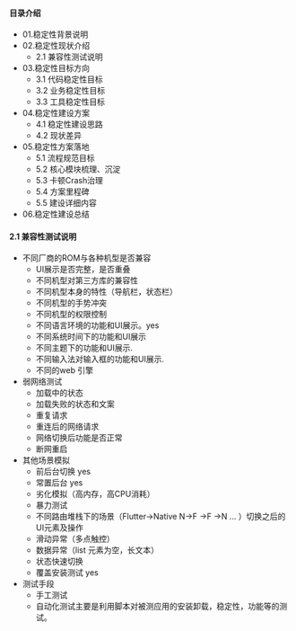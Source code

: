 #### 目录介绍
- 01.稳定性背景说明
- 02.稳定性现状介绍
    - 2.1 兼容性测试说明
- 03.稳定性目标方向
    - 3.1 代码稳定性目标
    - 3.2 业务稳定性目标
    - 3.3 工具稳定性目标
- 04.稳定性建设方案
    - 4.1 稳定性建设思路
    - 4.2 现状差异
- 05.稳定性方案落地
    - 5.1 流程规范目标
    - 5.2 核心模块梳理、沉淀
    - 5.3 卡顿Crash治理
    - 5.4 方案里程碑
    - 5.5 建设详细内容
- 06.稳定性建设总结


#### 2.1 兼容性测试说明
- 不同厂商的ROM与各种机型是否兼容
    - UI展示是否完整，是否重叠
    - 不同机型对第三方库的兼容性
    - 不同机型本身的特性（导航栏，状态栏）
    - 不同机型的手势冲突
    - 不同机型的权限控制
    - 不同语言环境的功能和UI展示。yes
    - 不同系统时间下的功能和UI展示
    - 不同主题下的功能和UI展示. 
    - 不同输入法对输入框的功能和UI展示. 
    - 不同的web 引擎
- 弱网络测试
    - 加载中的状态
    - 加载失败的状态和文案
    - 重复请求
    - 重连后的网络请求
    - 网络切换后功能是否正常
    - 断网重启
- 其他场景模拟
    - 前后台切换 yes
    - 常置后台 yes
    - 劣化模拟（高内存，高CPU消耗）
    - 暴力测试
    - 不同路由堆栈下的场景（Flutter→Native N→F →F →N ... ）切换之后的UI元素及操作
    - 滑动异常（多点触控）
    - 数据异常（list 元素为空，长文本）
    - 状态快速切换 
    - 覆盖安装测试 yes
- 测试手段
    - 手工测试
    - 自动化测试主要是利用脚本对被测应用的安装卸载，稳定性，功能等的测试。




